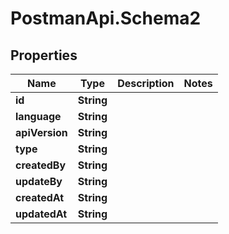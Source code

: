 # PostmanApi.Schema2

## Properties

Name | Type | Description | Notes
------------ | ------------- | ------------- | -------------
**id** | **String** |  | 
**language** | **String** |  | 
**apiVersion** | **String** |  | 
**type** | **String** |  | 
**createdBy** | **String** |  | 
**updateBy** | **String** |  | 
**createdAt** | **String** |  | 
**updatedAt** | **String** |  | 


